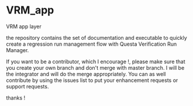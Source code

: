 # VRM_app
VRM app layer

the repository  contains the set of documentation and executable to quickly create a regression run management flow with Questa Verification Run Manager.

If you want to be a contributor, which I encourage !, please make sure that you create your own branch and don't merge with master branch. I will be the integrator and will do the merge appropriately.
You can as well contribute by using the issues list to put your enhancement requests or support requests.

thanks !
